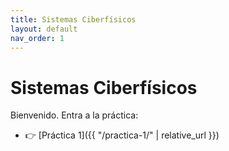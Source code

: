 ```yaml
---
title: Sistemas Ciberfísicos
layout: default
nav_order: 1
---
```


# Sistemas Ciberfísicos

Bienvenido. Entra a la práctica:

- 👉 [Práctica 1]({{ "/practica-1/" | relative_url }})
